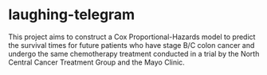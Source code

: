 # laughing-telegram
This project aims to construct a Cox Proportional-Hazards model to predict the survival times for 
future patients who have stage B/C colon cancer and undergo the same chemotherapy treatment conducted
in a trial by the North Central Cancer Treatment Group and the Mayo Clinic.
